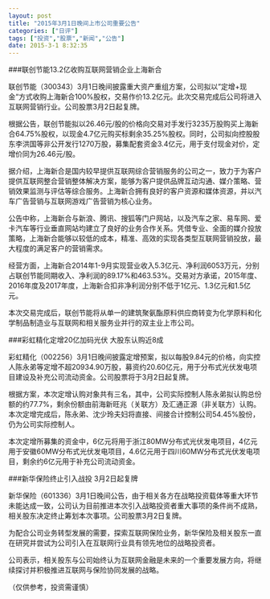 ```yaml
---
layout: post
title: "2015年3月1日晚间上市公司重要公告"
categories: ["日评"]
tags: ["投资","股票","新闻","公告"]
date: 2015-3-1 8:32:35
---
```

###联创节能13.2亿收购互联网营销企业上海新合

联创节能（300343）3月1日晚间披露重大资产重组方案，公司拟以”定增+现金“方式收购上海新合100%股权，交易作价13.2亿元。此次交易完成后公司将进入互联网营销行业。公司股票3月2日起复牌。

根据公告，联创节能拟以26.46元/股的价格向交易对手发行3235万股购买上海新合64.75%股权，以现金4.7亿元购买标剩余35.25%股权。同时，公司拟向控股股东李洪国等非公开发行1270万股，募集配套资金3.4亿元，用于支付现金对价，定增价同为26.46元/股。

据介绍，上海新合是国内较早提供互联网综合营销服务的公司之一，致力于为客户提供互联网整合营销整体解决方案，能够为客户提供品牌互动沟通、媒介策略、营销效果监测与评估等综合服务。上海新合拥有良好的客户资源和媒体资源，并以汽车广告营销与互联网游戏广告营销为核心业务。

公告中称，上海新合与新浪、腾讯、搜狐等门户网站，以及汽车之家、易车网、爱卡汽车等行业垂直网站均建立了良好的业务合作关系。凭借专业、全面的媒介投放策略，上海新合能够以较低的成本，精准、高效的实现各类型互联网营销投放，最大程度的满足客户的营销需求。

经营方面，上海新合2014年1-9月实现营业收入5.3亿元、净利润6053万元，分别占联创节能同期收入、净利润的89.17%和463.53%。交易对方承诺，2015年度、2016年度及2017年度，上海新合扣非净利润分别不低于1亿元、1.3亿元和1.5亿元。

本次交易完成后，联创节能将从单一的建筑聚氨酯原料供应商转变为化学原料和化学制品制造业与互联网和相关服务业并行的双主业上市公司。

###彩虹精化定增20亿加码光伏 大股东认购近8成

彩虹精化（002256）3月1日晚间披露定增预案，拟以每股9.84元的价格，向实控人陈永弟等定增不超20934.90万股，募资约20.60亿元，用于分布式光伏发电项目建设及补充公司流动资金。公司股票将于3月2日起复牌。

根据方案，本次定增认购对象共有三名，其中，公司实际控制人陈永弟拟认购总份额的约77.7%，剩余份额由前海新旺兆（关联方）及汇通正源（非关联方）认购。本次定增完成后，陈永弟、沈少玲夫妇将直接、间接合计控制公司54.45%股份，仍为公司实际控制人。

本次定增所募集的资金中，6亿元将用于浙江80MW分布式光伏发电项目，4亿元用于安徽60MW分布式光伏发电项目，4.6亿元用于四川60MW分布式光伏发电项目，剩余约6亿元用于补充公司流动资金。

###新华保险终止引入战投 3月2日起复牌

新华保险（601336）3月1日晚间公告，由于相关各方在战略投资载体等重大环节未能达成一致，公司认为目前推进本次引入战略投资者重大事项的条件尚不成熟，相关股东决定终止筹划本次事项。公司股票3月2日复牌。

为配合公司业务转型发展的需要，探索互联网保险业务，新华保险及相关股东一直在研究并尝试为公司引入在互联网行业具有领先地位的战略投资者。

公司表示，相关股东与公司始终认为互联网金融是未来的一个重要发展方向，将继续探讨并积极推进互联网与保险协同发展的战略。

（仅供参考，投资需谨慎）
